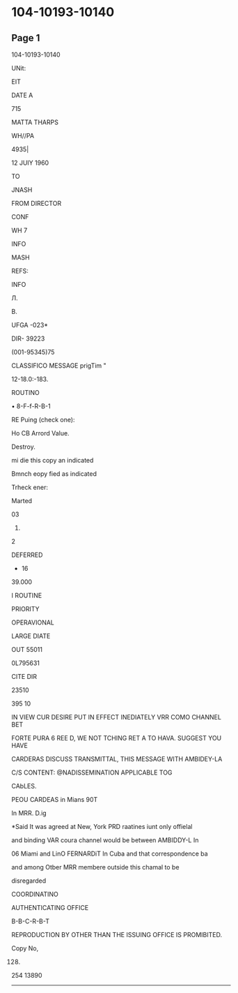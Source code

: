 # 104-10193-10140

## Page 1

104-10193-10140

UNit:

EIT

DATE A

715

MATTA THARPS

WH//PA

4935|

12 JUIY 1960

TO

JNASH

FROM DIRECTOR

CONF

WH 7

INFO

MASH

REFS:

INFO

Л.

B.

UFGA -023*

DIR- 39223

(001-95345)75

CLASSIFICO MESSAGE prigTim "

12-18.0:-183.

ROUTINO

• 8-F-f-R-B-1

RE Puing (check one):

Ho CB Arrord Value.

Destroy.

mi die this copy an indicated

Bmnch eopy fied as indicated

Trheck ener:

Marted

03

1.

2

DEFERRED

- 16

39.000

I ROUTINE

PRIORITY

OPERAVIONAL

LARGE DIATE

OUT 55011

0L795631

CITE DIR

23510

395 10

IN VIEW CUR DESIRE PUT IN EFFECT INEDIATELY VRR COMO CHANNEL BET

FORTE PURA 6 REE D, WE NOT TCHING RET A TO HAVA. SUGGEST YOU HAVE

CARDERAS DISCUSS TRANSMITTAL, THIS MESSAGE WITH AMBIDEY-LA

C/S CONTENT: @NADISSEMINATION APPLICABLE TOG

CAbLES.

PEOU CARDEAS in Mians 90T

In MRR. D.ig

*Said It was agreed at New, York PRD raatines iunt only offielal

and binding VAR coura channel would be between AMBIDDY-L In

06 Miami and LinO FERNARDiT In Cuba and that correspondence ba

and among Otber MRR membere outside this chamal to be

disregarded

COORDINATINO

AUTHENTICATING OFFICE

B-B-C-R-B-T

REPRODUCTION BY OTHER THAN THE ISSUING OFFICE IS PROMIBITED.

Copy No,

128)

254 13890

---

